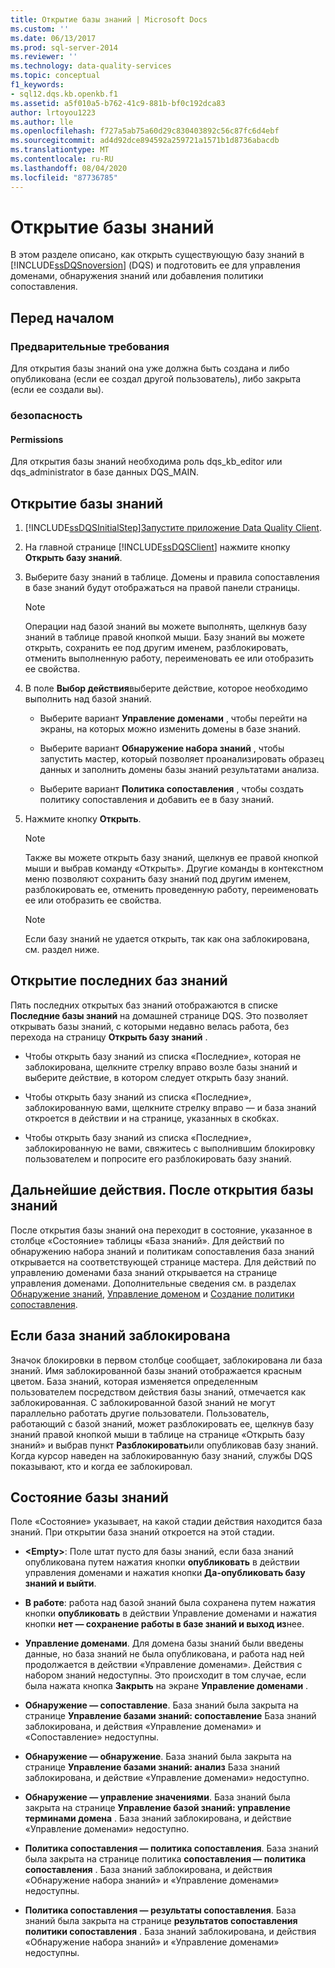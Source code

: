 ```yaml
---
title: Открытие базы знаний | Microsoft Docs
ms.custom: ''
ms.date: 06/13/2017
ms.prod: sql-server-2014
ms.reviewer: ''
ms.technology: data-quality-services
ms.topic: conceptual
f1_keywords:
- sql12.dqs.kb.openkb.f1
ms.assetid: a5f010a5-b762-41c9-881b-bf0c192dca83
author: lrtoyou1223
ms.author: lle
ms.openlocfilehash: f727a5ab75a60d29c830403892c56c87fc6d4ebf
ms.sourcegitcommit: ad4d92dce894592a259721a1571b1d8736abacdb
ms.translationtype: MT
ms.contentlocale: ru-RU
ms.lasthandoff: 08/04/2020
ms.locfileid: "87736785"
---
```

# <a name="open-a-knowledge-base"></a>Открытие базы знаний
  В этом разделе описано, как открыть существующую базу знаний в [!INCLUDE[ssDQSnoversion](../includes/ssdqsnoversion-md.md)] (DQS) и подготовить ее для управления доменами, обнаружения знаний или добавления политики сопоставления.  
  
##  <a name="before-you-begin"></a><a name="BeforeYouBegin"></a> Перед началом  
  
###  <a name="prerequisites"></a><a name="Prerequisites"></a> Предварительные требования  
 Для открытия базы знаний она уже должна быть создана и либо опубликована (если ее создал другой пользователь), либо закрыта (если ее создали вы).  
  
###  <a name="security"></a><a name="Security"></a> безопасность  
  
####  <a name="permissions"></a><a name="Permissions"></a> Permissions  
 Для открытия базы знаний необходима роль dqs_kb_editor или dqs_administrator в базе данных DQS_MAIN.  
  
##  <a name="open-a-knowledge-base"></a><a name="Open"></a>Открытие базы знаний  
  
1.  [!INCLUDE[ssDQSInitialStep](../includes/ssdqsinitialstep-md.md)][Запустите приложение Data Quality Client](../../2014/data-quality-services/run-the-data-quality-client-application.md).  
  
2.  На главной странице [!INCLUDE[ssDQSClient](../includes/ssdqsclient-md.md)] нажмите кнопку **Открыть базу знаний**.  
  
3.  Выберите базу знаний в таблице. Домены и правила сопоставления в базе знаний будут отображаться на правой панели страницы.  
  
    > [!NOTE]  
    >  Операции над базой знаний вы можете выполнять, щелкнув базу знаний в таблице правой кнопкой мыши. Базу знаний вы можете открыть, сохранить ее под другим именем, разблокировать, отменить выполненную работу, переименовать ее или отобразить ее свойства.  
  
4.  В поле **Выбор действия**выберите действие, которое необходимо выполнить над базой знаний.  
  
    -   Выберите вариант **Управление доменами** , чтобы перейти на экраны, на которых можно изменить домены в базе знаний.  
  
    -   Выберите вариант **Обнаружение набора знаний** , чтобы запустить мастер, который позволяет проанализировать образец данных и заполнить домены базы знаний результатами анализа.  
  
    -   Выберите вариант **Политика сопоставления** , чтобы создать политику сопоставления и добавить ее в базу знаний.  
  
5.  Нажмите кнопку **Открыть**.  
  
    > [!NOTE]  
    >  Также вы можете открыть базу знаний, щелкнув ее правой кнопкой мыши и выбрав команду «Открыть». Другие команды в контекстном меню позволяют сохранить базу знаний под другим именем, разблокировать ее, отменить проведенную работу, переименовать ее или отобразить ее свойства.  
  
    > [!NOTE]  
    >  Если базу знаний не удается открыть, так как она заблокирована, см. раздел ниже.  
  
## <a name="open-a-recent-knowledge-base"></a>Открытие последних баз знаний  
 Пять последних открытых баз знаний отображаются в списке **Последние базы знаний** на домашней странице DQS. Это позволяет открывать базы знаний, с которыми недавно велась работа, без перехода на страницу **Открыть базу знаний** .  
  
-   Чтобы открыть базу знаний из списка «Последние», которая не заблокирована, щелкните стрелку вправо возле базы знаний и выберите действие, в котором следует открыть базу знаний.  
  
-   Чтобы открыть базу знаний из списка «Последние», заблокированную вами, щелкните стрелку вправо — и база знаний откроется в действии и на странице, указанных в скобках.  
  
-   Чтобы открыть базу знаний из списка «Последние», заблокированную не вами, свяжитесь с выполнившим блокировку пользователем и попросите его разблокировать базу знаний.  
  
##  <a name="follow-up-after-opening-a-knowledge-base"></a><a name="FollowUp"></a>Дальнейшие действия. После открытия базы знаний  
 После открытия базы знаний она переходит в состояние, указанное в столбце «Состояние» таблицы «База знаний». Для действий по обнаружению набора знаний и политикам сопоставления база знаний открывается на соответствующей странице мастера. Для действий по управлению доменами база знаний открывается на странице управления доменами. Дополнительные сведения см. в разделах [Обнаружение знаний](../../2014/data-quality-services/perform-knowledge-discovery.md), [Управление доменом](../../2014/data-quality-services/managing-a-domain.md) и [Создание политики сопоставления](../../2014/data-quality-services/create-a-matching-policy.md).  
  
##  <a name="if-the-knowledge-base-is-locked"></a><a name="Locked"></a>Если база знаний заблокирована  
 Значок блокировки в первом столбце сообщает, заблокирована ли база знаний. Имя заблокированной базы знаний отображается красным цветом. База знаний, которая изменяется определенным пользователем посредством действия базы знаний, отмечается как заблокированная. С заблокированной базой знаний не могут параллельно работать другие пользователи. Пользователь, работающий с базой знаний, может разблокировать ее, щелкнув базу знаний правой кнопкой мыши в таблице на странице «Открыть базу знаний» и выбрав пункт **Разблокировать**или опубликовав базу знаний. Когда курсор наведен на заблокированную базу знаний, службы DQS показывают, кто и когда ее заблокировал.  
  
##  <a name="state-of-a-knowledge-base"></a><a name="State"></a>Состояние базы знаний  
 Поле «Состояние» указывает, на какой стадии действия находится база знаний. При открытии база знаний откроется на этой стадии.  
  
-   **\<Empty>**: Поле штат пусто для базы знаний, если база знаний опубликована путем нажатия кнопки **опубликовать** в действии управления доменами и нажатия кнопки **Да-опубликовать базу знаний и выйти**.  
  
-   **В работе**: работа над базой знаний была сохранена путем нажатия кнопки **опубликовать** в действии Управление доменами и нажатия кнопки **нет — сохранение работы в базе знаний и выход из**нее.  
  
-   **Управление доменами**. Для домена базы знаний были введены данные, но база знаний не была опубликована, и работа над ней продолжается в действии «Управление доменами». Действия с набором знаний недоступны. Это происходит в том случае, если была нажата кнопка **Закрыть** на экране **Управление доменами** .  
  
-   **Обнаружение — сопоставление**. База знаний была закрыта на странице **Управление базами знаний: сопоставление** База знаний заблокирована, и действия «Управление доменами» и «Сопоставление» недоступны.  
  
-   **Обнаружение — обнаружение**. База знаний была закрыта на странице **Управление базами знаний: анализ** База знаний заблокирована, и действие «Управление доменами» недоступно.  
  
-   **Обнаружение — управление значениями**. База знаний была закрыта на странице **Управление базой знаний: управление терминами домена** . База знаний заблокирована, и действие «Управление доменами» недоступно.  
  
-   **Политика сопоставления — политика сопоставления**. База знаний была закрыта на странице политика **сопоставления — политика сопоставления** . База знаний заблокирована, и действия «Обнаружение набора знаний» и «Управление доменами» недоступны.  
  
-   **Политика сопоставления — результаты сопоставления**. База знаний была закрыта на странице **результатов сопоставления политики сопоставления** . База знаний заблокирована, и действия «Обнаружение набора знаний» и «Управление доменами» недоступны.  
  
  
